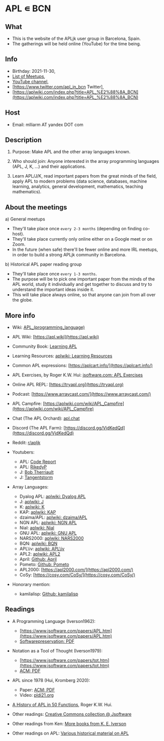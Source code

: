 # APL ∊ BCN

## What
- This is the website of the APLjk user group in Barcelona, Spain.
- The gatherings will be held online (YouTube) for the time being.

## Info
- Birthday: 2021-11-30,
- [List of Meetups](meetups.md),
- [YouTube channel](https://www.youtube.com/channel/UC-vM_TkZTA9-nyCEuOvrI6A),
- [https://www.twitter.com/apl_in_bcn Twitter],
- [https://aplwiki.com/index.php?title=APL_%E2%88%8A_BCN](https://aplwiki.com/index.php?title=APL_%E2%88%8A_BCN)

## Host
- Email: mlliarm AT yandex DOT com

## Description
1) Purpose: Make APL and the other array languages known.

2) Who should join: Anyone interested in the array programming languages (APL, J, K, ...) and their applications.

3) Learn APL/J/K, read important papers from the great minds of the field, apply APL to modern problems (data science, databases, machine learning, analytics, general development, mathematics, teaching mathematics).

##  About the meetings

a) General meetups
- They'll take place once `every 2-3 months` (depending on finding  co-host).
- They'll take place currently only online either on a Google meet or on Zoom. 
- In the future (when safe) there'll be fewer online and more IRL meetups, in order to build a strong APLjk community in Barcelona.

b) Historical APL paper reading group
- They'll take place once `every 1-3 months`.
- The purpose will be to pick one important paper from the minds of the APL world, study it individually and get together to discuss and try to understand the important ideas inside it.
- This will take place always online, so that anyone can join from all over the globe.

## More info
- Wiki: [APL_(programming_language)](https://en.wikipedia.org/wiki/APL_(programming_language))

- APL Wiki: [https://apl.wiki](https://apl.wiki)

- Community Book: [Learning APL](https://xpqz.github.io/learnapl/intro.html)

- Learning Resources: [aplwiki: Learning Resources](https://aplwiki.com/wiki/Learning_resources)

- Common APL expressions: [https://aplcart.info/](https://aplcart.info/)

- APL Exercises, by Roger K.W. Hui: [jsoftware.com: APL Exercises](https://www.jsoftware.com/papers/APL_exercises/)

- Online APL REPL: [https://tryapl.org](https://tryapl.org)

- Podcast: [https://www.arraycast.com/](https://www.arraycast.com/)

- APL Campfire: [https://aplwiki.com/wiki/APL_Campfire](https://aplwiki.com/wiki/APL_Campfire)

- Chat (The APL Orchard): [apl.chat](https://apl.chat)

- Discord (The APL Farm): [https://discord.gg/VjdKedQd](https://discord.gg/VjdKedQd)

- Reddit: [r/apljk](https://www.reddit.com/r/apljk/new/)

- Youtubers:
  * APL: [Code Report](https://www.youtube.com/c/codereport)
  * APL: [RikedyP](https://www.youtube.com/c/RikedyP)
  * J: [Bob Therriault](https://www.youtube.com/user/bobtherriault)
  * J: [Tangentstorm](https://www.youtube.com/c/tangentstorm)
	
- Array Languages:
  * Dyalog APL: [aplwiki: Dyalog APL](https://aplwiki.com/wiki/Dyalog_APL)
  * J: [aplwiki: J](https://aplwiki.com/wiki/J)
  * K: [aplwiki: K](https://aplwiki.com/wiki/K)
  * KAP: [aplwiki: KAP](https://aplwiki.com/wiki/KAP)
  * dzaima/APL: [aplwiki: dzaima/APL](https://aplwiki.com/wiki/Dzaima/APL)
  * NGN APL: [aplwiki: NGN APL](https://aplwiki.com/wiki/Ngn/apl)
  * Nial: [aplwiki: Nial](https://aplwiki.com/wiki/Nial)
  * GNU APL: [aplwiki: GNU APL](https://aplwiki.com/wiki/GNU_APL)  
  * NARS2000: [aplwiki: NARS2000](https://aplwiki.com/wiki/NARS2000)
  * BQN: [aplwiki: BQN](https://aplwiki.com/wiki/BQN)
  * APL\iv: [aplwiki: APL\iv](https://aplwiki.com/wiki/APL%5Civ)
  * APL2: [aplwiki: APL2](https://aplwiki.com/wiki/APL2)
  * April: [Github: April](https://github.com/phantomics/april)
  * Pometo: [Github: Pometo](https://github.com/gordonguthrie/pometo)
  * APL2000: [https://apl2000.com/](https://apl2000.com/)
  * CoSy: [https://cosy.com/CoSy/](https://cosy.com/CoSy/)
- Honorary mention:
  * kamilalisp: [Github: kamilalisp](https://github.com/kspalaiologos/kamilalisp)

## Readings
- A Programming Language (Iverson1962):
  * [https://www.jsoftware.com/papers/APL.htm](https://www.jsoftware.com/papers/APL.htm)
  * [Softwarepreservation: PDF](http://www.softwarepreservation.org/projects/apl/Books/APROGRAMMING%20LANGUAGE/view)

- Notation as a Tool of Thought (Iverson1979): 
  * [https://www.jsoftware.com/papers/tot.htm](https://www.jsoftware.com/papers/tot.htm)
  * [ACM: PDF](https://dl.acm.org/ft_gateway.cfm?id=1283935&type=pdf)

- APL since 1978 (Hui, Kromberg 2020): 
  * Paper: [ACM: PDF](https://dl.acm.org/doi/pdf/10.1145/3386319)
  * Video: [pldi21.org](https://www.pldi21.org/prerecorded_hopl.2.html)

- [A History of APL in 50 Functions](https://www.jsoftware.com/papers/50/), Roger K.W. Hui.

- Other readings: [Creative Commons collection @ Jsoftware](https://code.jsoftware.com/wiki/Community/Creative_Commons)
- Other readings from Ken: [More books from K. E. Iverson](http://www.softwarepreservation.org/projects/apl/Books)
- Other readings on APL: [Various historical material on APL](http://www.softwarepreservation.org/projects/apl)
